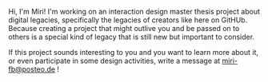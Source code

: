 Hi, I'm Miri! I'm working on an interaction design master thesis project about digital legacies, specifically the legacies of creators like here on GitHUb. 
Because creating a project that might outlive you and be passed on to others is a special kind of legacy that is still new but important to consider.

If this project sounds interesting to you and you want to learn more about it, or even participate in some design activities, write a message at miri-fb@posteo.de !
